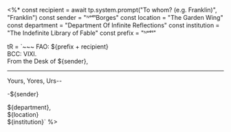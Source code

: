 <%*
const recipient = await tp.system.prompt("To whom? (e.g. Franklin)", "Franklin")
const sender = "ᴺᵒᵉᵗBorges"
const location = "The Garden Wing"
const department = "Department Of Infinite Reflections"
const institution = "The Indefinite Library of Fable"
const prefix = "ᴺᵒᵉᵗ"

tR = `~~~
FAO: ${prefix + recipient}  
BCC: VIXI.  
From the Desk of ${sender},  

---  

Yours, Yores, Urs--  

-${sender}  

${department},  
${location}  
${institution}`
%>